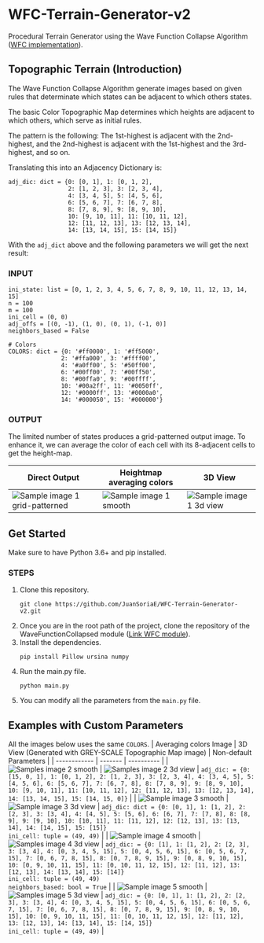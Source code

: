 # WFC-Terrain-Generator-v2

Procedural Terrain Generator using the Wave Function Collapse Algorithm ([WFC implementation](https://github.com/JuanSoriaE/WFC)).

## Topographic Terrain (Introduction)

The Wave Function Collapse Algorithm generate images based on given rules that determinate which states can be adjacent to which others states.

The basic Color Topographic Map determines which heights are adjacent to which others, which serve as initial rules.

The pattern is the following:
The 1st-highest is adjacent with the 2nd-highest, and the 2nd-highest is adjacent with the 1st-highest and the 3rd-highest, and so on.

Translating this into an Adjacency Dictionary is:

```
adj_dic: dict = {0: [0, 1], 1: [0, 1, 2],
                 2: [1, 2, 3], 3: [2, 3, 4],
                 4: [3, 4, 5], 5: [4, 5, 6],
                 6: [5, 6, 7], 7: [6, 7, 8],
                 8: [7, 8, 9], 9: [8, 9, 10],
                 10: [9, 10, 11], 11: [10, 11, 12],
                 12: [11, 12, 13], 13: [12, 13, 14],
                 14: [13, 14, 15], 15: [14, 15]}
```

With the `adj_dict` above and the following parameters we will get the next result:

### INPUT
```
ini_state: list = [0, 1, 2, 3, 4, 5, 6, 7, 8, 9, 10, 11, 12, 13, 14, 15]
n = 100
m = 100
ini_cell = (0, 0)
adj_offs = [(0, -1), (1, 0), (0, 1), (-1, 0)]
neighbors_based = False

# Colors
COLORS: dict = {0: '#ff0000', 1: '#ff5000',
               2: '#ffa000', 3: '#ffff00',
               4: '#a0ff00', 5: '#50ff00',
               6: '#00ff00', 7: '#00ff50',
               8: '#00ffa0', 9: '#00ffff',
               10: '#00a2ff', 11: '#0050ff',
               12: '#0000ff', 13: '#0000a0',
               14: '#000050', 15: '#000000'}
```

### OUTPUT
The limited number of states produces a grid-patterned output image. To enhance it, we can average the color of each cell with its 8-adjacent cells to get the height-map.

| Direct Output | Heightmap averaging colors | 3D View |
| ------------- | ---------------- | ------- |
| ![Sample image 1 grid-patterned](./samples/1-grid.jpg) | ![Sample image 1 smooth](./samples/1-hmap.jpg) | ![Sample image 1 3d view](./samples/1-3d.jpg) |

## Get Started

Make sure to have Python 3.6+ and pip installed.

### STEPS
1. Clone this repository.
    ```
    git clone https://github.com/JuanSoriaE/WFC-Terrain-Generator-v2.git
    ```
2. Once you are in the root path of the project, clone the repository of the WaveFunctionCollapsed module ([Link WFC module](https://github.com/JuanSoriaE/WFC)).
3. Install the dependencies.
    ```
    pip install Pillow ursina numpy
    ```
4. Run the main.py file.
    ```
    python main.py
    ```
5. You can modify all the parameters from the `main.py` file.

## Examples with Custom Parameters

All the images below uses the same `COLORS`.
| Averaging colors Image | 3D View (Generated with GREY-SCALE Topographic Map image) | Non-default Parameters |
| ------------ | ------- | ---------- |
| ![Samples image 2 smooth](./samples/2.jpg) | ![Samples image 2 3d view](./samples/2-3d.jpg) | `adj_dic: = {0: [15, 0, 1], 1: [0, 1, 2], 2: [1, 2, 3], 3: [2, 3, 4], 4: [3, 4, 5], 5: [4, 5, 6], 6: [5, 6, 7], 7: [6, 7, 8], 8: [7, 8, 9], 9: [8, 9, 10], 10: [9, 10, 11], 11: [10, 11, 12], 12: [11, 12, 13], 13: [12, 13, 14], 14: [13, 14, 15], 15: [14, 15, 0]}` |
| ![Sample image 3 smooth](./samples/3.jpg) | ![Sample image 3 3d view](./samples/3-3d.jpg) | `adj_dic: dict = {0: [0, 1], 1: [1, 2], 2: [2, 3], 3: [3, 4], 4: [4, 5], 5: [5, 6], 6: [6, 7], 7: [7, 8], 8: [8, 9], 9: [9, 10], 10: [10, 11], 11: [11, 12], 12: [12, 13], 13: [13, 14], 14: [14, 15], 15: [15]}`<br>`ini_cell: tuple = (49, 49)` |
| ![Sample image 4 smooth](./samples/4.jpg) | ![Samples image 4 3d view](./samples/4-3d.jpg) | `adj_dic: = {0: [1], 1: [1, 2], 2: [2, 3], 3: [3, 4], 4: [0, 3, 4, 5, 15], 5: [0, 4, 5, 6, 15], 6: [0, 5, 6, 7, 15], 7: [0, 6, 7, 8, 15], 8: [0, 7, 8, 9, 15], 9: [0, 8, 9, 10, 15], 10: [0, 9, 10, 11, 15], 11: [0, 10, 11, 12, 15], 12: [11, 12], 13: [12, 13], 14: [13, 14], 15: [14]}`<br>`ini_cell: tuple = (49, 49)`<br>`neighbors_based: bool = True` |
| ![Sample image 5 smooth](./samples/5.jpg) | ![Samples image 5 3d view](./samples/5-3d.jpg) | `adj_dic: = {0: [0, 1], 1: [1, 2], 2: [2, 3], 3: [3, 4], 4: [0, 3, 4, 5, 15], 5: [0, 4, 5, 6, 15], 6: [0, 5, 6, 7, 15], 7: [0, 6, 7, 8, 15], 8: [0, 7, 8, 9, 15], 9: [0, 8, 9, 10, 15], 10: [0, 9, 10, 11, 15], 11: [0, 10, 11, 12, 15], 12: [11, 12], 13: [12, 13], 14: [13, 14], 15: [14, 15]}`<br>`ini_cell: tuple = (49, 49)` |
